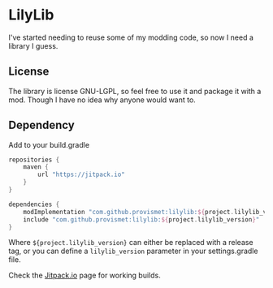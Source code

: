 # LilyLib

I've started needing to reuse some of my modding code, so now I need a library I guess.

## License
The library is license GNU-LGPL, so feel free to use it and package it with a mod. Though I have no idea why anyone would want to.

## Dependency
Add to your build.gradle
```gradle
repositories {
	maven {
        url "https://jitpack.io"
    }
}
```

```gradle
dependencies {
    modImplementation "com.github.provismet:lilylib:${project.lilylib_version}"
    include "com.github.provismet:lilylib:${project.lilylib_version}"
}
```

Where `${project.lilylib_version}` can either be replaced with a release tag, or you can define a `lilylib_version` parameter in your settings.gradle file.

Check the [Jitpack.io](https://jitpack.io/#Provismet/LilyLib) page for working builds.